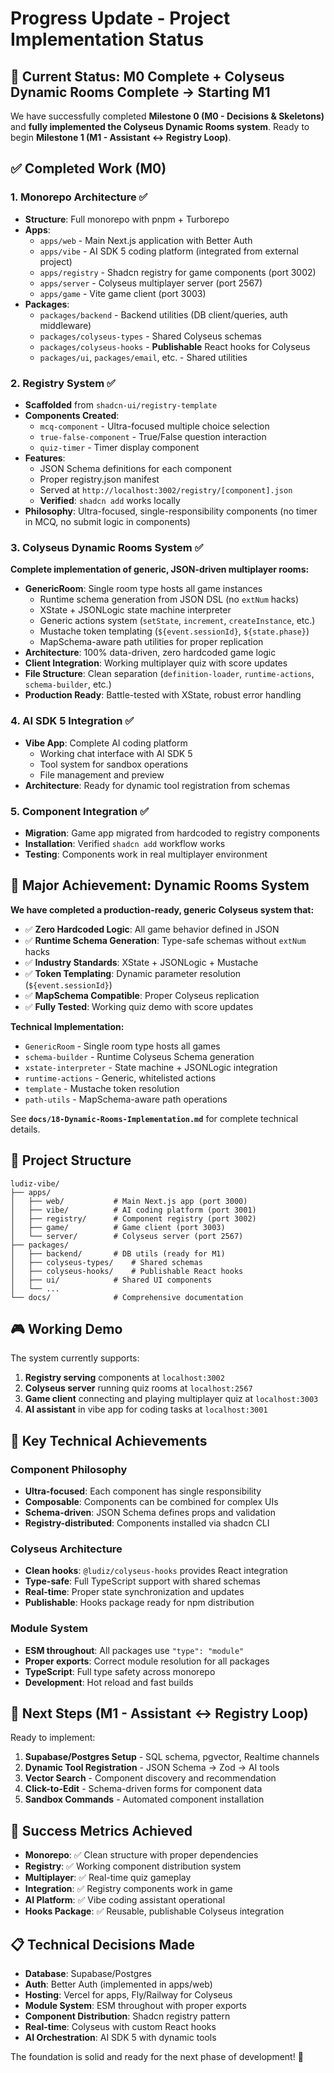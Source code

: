 # Progress Update - Project Implementation Status

## 🎯 Current Status: M0 Complete + Colyseus Dynamic Rooms Complete → Starting M1

We have successfully completed **Milestone 0 (M0 - Decisions & Skeletons)** and **fully implemented the Colyseus Dynamic Rooms system**. Ready to begin **Milestone 1 (M1 - Assistant ↔ Registry Loop)**.

## ✅ Completed Work (M0)

### 1. Monorepo Architecture ✅

- **Structure**: Full monorepo with pnpm + Turborepo
- **Apps**:
  - `apps/web` - Main Next.js application with Better Auth
  - `apps/vibe` - AI SDK 5 coding platform (integrated from external project)
  - `apps/registry` - Shadcn registry for game components (port 3002)
  - `apps/server` - Colyseus multiplayer server (port 2567)
  - `apps/game` - Vite game client (port 3003)
- **Packages**:
  - `packages/backend` - Backend utilities (DB client/queries, auth middleware)
  - `packages/colyseus-types` - Shared Colyseus schemas
  - `packages/colyseus-hooks` - **Publishable** React hooks for Colyseus
  - `packages/ui`, `packages/email`, etc. - Shared utilities

### 2. Registry System ✅

- **Scaffolded** from `shadcn-ui/registry-template`
- **Components Created**:
  - `mcq-component` - Ultra-focused multiple choice selection
  - `true-false-component` - True/False question interaction
  - `quiz-timer` - Timer display component
- **Features**:
  - JSON Schema definitions for each component
  - Proper registry.json manifest
  - Served at `http://localhost:3002/registry/[component].json`
  - **Verified**: `shadcn add` works locally
- **Philosophy**: Ultra-focused, single-responsibility components (no timer in MCQ, no submit logic in components)

### 3. Colyseus Dynamic Rooms System ✅

**Complete implementation of generic, JSON-driven multiplayer rooms:**

- **GenericRoom**: Single room type hosts all game instances
  - Runtime schema generation from JSON DSL (no `extNum` hacks)
  - XState + JSONLogic state machine interpreter
  - Generic actions system (`setState`, `increment`, `createInstance`, etc.)
  - Mustache token templating (`${event.sessionId}`, `${state.phase}`)
  - MapSchema-aware path utilities for proper replication
- **Architecture**: 100% data-driven, zero hardcoded game logic
- **Client Integration**: Working multiplayer quiz with score updates
- **File Structure**: Clean separation (`definition-loader`, `runtime-actions`, `schema-builder`, etc.)
- **Production Ready**: Battle-tested with XState, robust error handling

### 4. AI SDK 5 Integration ✅

- **Vibe App**: Complete AI coding platform
  - Working chat interface with AI SDK 5
  - Tool system for sandbox operations
  - File management and preview
- **Architecture**: Ready for dynamic tool registration from schemas

### 5. Component Integration ✅

- **Migration**: Game app migrated from hardcoded to registry components
- **Installation**: Verified `shadcn add` workflow works
- **Testing**: Components work in real multiplayer environment

## 🚀 Major Achievement: Dynamic Rooms System

**We have completed a production-ready, generic Colyseus system that:**

- ✅ **Zero Hardcoded Logic**: All game behavior defined in JSON
- ✅ **Runtime Schema Generation**: Type-safe schemas without `extNum` hacks
- ✅ **Industry Standards**: XState + JSONLogic + Mustache
- ✅ **Token Templating**: Dynamic parameter resolution (`${event.sessionId}`)
- ✅ **MapSchema Compatible**: Proper Colyseus replication
- ✅ **Fully Tested**: Working quiz demo with score updates

**Technical Implementation:**

- `GenericRoom` - Single room type hosts all games
- `schema-builder` - Runtime Colyseus Schema generation
- `xstate-interpreter` - State machine + JSONLogic integration
- `runtime-actions` - Generic, whitelisted actions
- `template` - Mustache token resolution
- `path-utils` - MapSchema-aware path operations

See **`docs/18-Dynamic-Rooms-Implementation.md`** for complete technical details.

## 📁 Project Structure

```
ludiz-vibe/
├── apps/
│   ├── web/           # Main Next.js app (port 3000)
│   ├── vibe/          # AI coding platform (port 3001)
│   ├── registry/      # Component registry (port 3002)
│   ├── game/          # Game client (port 3003)
│   └── server/        # Colyseus server (port 2567)
├── packages/
│   ├── backend/       # DB utils (ready for M1)
│   ├── colyseus-types/    # Shared schemas
│   ├── colyseus-hooks/    # Publishable React hooks
│   ├── ui/            # Shared UI components
│   └── ...
└── docs/              # Comprehensive documentation
```

## 🎮 Working Demo

The system currently supports:

1. **Registry serving** components at `localhost:3002`
2. **Colyseus server** running quiz rooms at `localhost:2567`
3. **Game client** connecting and playing multiplayer quiz at `localhost:3003`
4. **AI assistant** in vibe app for coding tasks at `localhost:3001`

## 🔄 Key Technical Achievements

### Component Philosophy

- **Ultra-focused**: Each component has single responsibility
- **Composable**: Components can be combined for complex UIs
- **Schema-driven**: JSON Schema defines props and validation
- **Registry-distributed**: Components installed via shadcn CLI

### Colyseus Architecture

- **Clean hooks**: `@ludiz/colyseus-hooks` provides React integration
- **Type-safe**: Full TypeScript support with shared schemas
- **Real-time**: Proper state synchronization and updates
- **Publishable**: Hooks package ready for npm distribution

### Module System

- **ESM throughout**: All packages use `"type": "module"`
- **Proper exports**: Correct module resolution for all packages
- **TypeScript**: Full type safety across monorepo
- **Development**: Hot reload and fast builds

## 🚀 Next Steps (M1 - Assistant ↔ Registry Loop)

Ready to implement:

1. **Supabase/Postgres Setup** - SQL schema, pgvector, Realtime channels
2. **Dynamic Tool Registration** - JSON Schema → Zod → AI tools
3. **Vector Search** - Component discovery and recommendation
4. **Click-to-Edit** - Schema-driven forms for component data
5. **Sandbox Commands** - Automated component installation

## 🎯 Success Metrics Achieved

- **Monorepo**: ✅ Clean structure with proper dependencies
- **Registry**: ✅ Working component distribution system
- **Multiplayer**: ✅ Real-time quiz gameplay
- **Integration**: ✅ Registry components work in game
- **AI Platform**: ✅ Vibe coding assistant operational
- **Hooks Package**: ✅ Reusable, publishable Colyseus integration

## 📋 Technical Decisions Made

- **Database**: Supabase/Postgres
- **Auth**: Better Auth (implemented in apps/web)
- **Hosting**: Vercel for apps, Fly/Railway for Colyseus
- **Module System**: ESM throughout with proper exports
- **Component Distribution**: Shadcn registry pattern
- **Real-time**: Colyseus with custom React hooks
- **AI Orchestration**: AI SDK 5 with dynamic tools

The foundation is solid and ready for the next phase of development! 🎉
